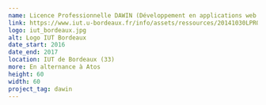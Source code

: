 ```yaml
---
name: Licence Professionnelle DAWIN (Développement en applications web et innovation numérique) 
link: https://www.iut.u-bordeaux.fr/info/assets/ressources/20141030LPROIUTBXINFODAWINw.pdf
logo: iut_bordeaux.jpg
alt: Logo IUT Bordeaux
date_start: 2016
date_end: 2017
location: IUT de Bordeaux (33)
more: En alternance à Atos 
height: 60
width: 60
project_tag: dawin
---
```

